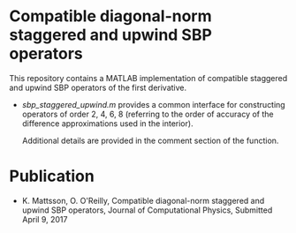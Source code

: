 Compatible diagonal-norm staggered and upwind SBP operators
============================================================================================


This repository contains a MATLAB implementation of compatible staggered and upwind SBP operators of the first derivative.

* *sbp_staggered_upwind.m* provides a common interface for constructing operators of order 2, 4, 6, 8 (referring to the
  order of accuracy of the difference approximations used in the interior).

  Additional details are provided in the comment section of the function.


Publication
=================
* K. Mattsson, O. O'Reilly, Compatible diagonal-norm staggered and upwind SBP operators, Journal of Computational Physics, Submitted April 9, 2017
